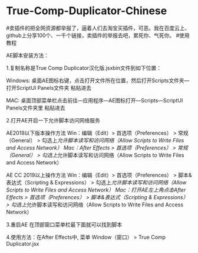 # True-Comp-Duplicator-Chinese
#卖插件的把全网资源都举报了，逼着人们去淘宝买插件，可恶。我在百度云上、github上分享100个、一千个链接，卖插件的举报去吧，累死你、气死你。
#使用教程

AE脚本安装方法：

1.复制名称是True Comp Duplicator汉化版.jsxbin文件到如下位置：

Windows:
桌面AE图标右键，点击打开文件所在位置，然后打开Scripts文件夹—打开ScriptUI Panels文件夹 粘贴进去

MAC:
桌面顶部菜单栏点击前往—应用程序—AE图标打开—Scripts—ScriptUI Panels文件夹里 粘贴进去

2.打开AE开启一下允许脚本访问网络服务

AE2019以下版本操作方法
Win：编辑（Edit）> 首选项（Preferences） > 常规（General） > 勾选上*允许脚本读写和访问网络（Allow Scripts to Write Files and Access Network）
Mac：After Effects > 首选项（Preferences） > 常规（General） > 勾选上*允许脚本读写和访问网络（Allow Scripts to Write Files and Access Network）

AE CC 2019以上操作方法
Win：编辑（Edit）> 首选项（Preferences） > 脚本&表达式（Scripting & Expressions） > 勾选上*允许脚本读写和访问网络（Allow Scripts to Write Files and Access Network）
Mac：打开AE左上角点击After Effects > 首选项（Preferences） > 脚本&表达式（Scripting & Expressions） > 勾选上*允许脚本读写和访问网络（Allow Scripts to Write Files and Access Network）

3.重启AE 在顶部窗口菜单栏最下面就可以找到脚本

4.使用方法：在After Effects中, 菜单 Window（窗口） > True Comp Duplicator.jsx

  



